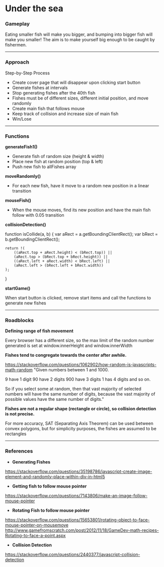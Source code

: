 # Under the sea

### Gameplay

Eating smaller fish will make you bigger,
and bumping into bigger fish will make you smaller!
The aim is to make yourself big enough to be caught by fishermen.

---

### Approach

Step-by-Step Process

* Create cover page that will disappear upon clicking start button
* Generate fishes at intervals
* Stop generating fishes after the 40th fish
* Fishes must be of different sizes, different initial position, and move randomly
* Create main fish that follows mouse
* Keep track of collision and increase size of main fish
* Win/Lose

---

### Functions

**generateFish1()**
* Generate fish of random size (height & width)
* Place new fish at random position (top & left)
* Push new fish to allFishes array

**moveRandomly()**
* For each new fish, have it move to a random new position in a linear transition

**mouseFish()**
* When the mouse moves, find its new position and have the main fish follow with 0.05 transition

**collisionDetection()**

function isCollide(a, b) {
    var aRect = a.getBoundingClientRect();
    var bRect = b.getBoundingClientRect();

    return !(
        ((aRect.top + aRect.height) < (bRect.top)) ||
        (aRect.top > (bRect.top + bRect.height)) ||
        ((aRect.left + aRect.width) < bRect.left) ||
        (aRect.left > (bRect.left + bRect.width))
    );
}

**startGame()**

When start button is clicked, remove start items and call the functions to generate new fishes

---

### Roadblocks

**Defining range of fish movement**

Every browser has a different size, so the max limit of the random number generated is set at window.innerHeight and window.innerWidth

**Fishes tend to congregate towards the center after awhile.**

https://stackoverflow.com/questions/1062902/how-random-is-javascripts-math-random
"Given numbers between 1 and 1000.

9 have 1 digit
90 have 2 digits
900 have 3 digits
1 has 4 digits
and so on.

So if you select some at random, then that vast majority of selected numbers will have the same number of digits, because the vast majority of possible values have the same number of digits."

**Fishes are not a regular shape (rectangle or circle), so collision detection is not precise.**

For more accuracy, SAT (Separating Axis Theorem) can be used between convex polygons,
but for simplicity purposes, the fishes are assumed to be rectangles

---

### References

* **Generating Fishes**

https://stackoverflow.com/questions/35198786/javascript-create-image-element-and-randomly-place-within-div-in-html5
* **Getting fish to follow mouse pointer**

https://stackoverflow.com/questions/7143806/make-an-image-follow-mouse-pointer
* **Rotating Fish to follow mouse pointer**

https://stackoverflow.com/questions/15653801/rotating-object-to-face-mouse-pointer-on-mousemove
http://www.gamefromscratch.com/post/2012/11/18/GameDev-math-recipes-Rotating-to-face-a-point.aspx
* **Collision Detection**

https://stackoverflow.com/questions/2440377/javascript-collision-detection
